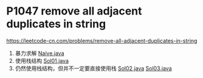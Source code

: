 # P1047 remove all adjacent duplicates in string 

https://leetcode-cn.com/problems/remove-all-adjacent-duplicates-in-string

1. 暴力求解 [Naive.java](./Naive.java)
2. 使用栈结构 [Sol01.java](./Sol01.java)
3. 仍然使用栈结构，但并不一定要直接使用栈 [Sol02.java](./Sol02.java) [Sol03.java](./Sol03.java)


